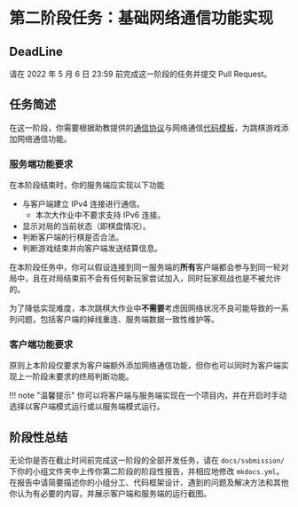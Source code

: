 # 第二阶段任务：基础网络通信功能实现

## DeadLine

请在 2022 年 5 月 6 日 23:59 前完成这一阶段的任务并提交 Pull Request。

## 任务简述

在这一阶段，你需要根据助教提供的[通信协议](/instructions/inst-protocol/)与网络通信[代码模板](/instructions/inst-api/)，为跳棋游戏添加网络通信功能。

### 服务端功能要求

在本阶段结束时，你的服务端应实现以下功能

+ 与客户端建立 IPv4 连接进行通信。
	- 本次大作业中不要求支持 IPv6 连接。
+ 显示对局的当前状态（即棋盘情况）。
+ 判断客户端的行棋是否合法。
+ 判断游戏结束并向客户端发送结算信息。

在本阶段任务中，你可以假设连接到同一服务端的**所有**客户端都会参与到同一轮对局中，且在对局结束前不会有任何新玩家尝试加入，同时玩家观战也是不被允许的。

为了降低实现难度，本次跳棋大作业中**不需要**考虑因网络状况不良可能导致的一系列问题，包括客户端的掉线重连、服务端数据一致性维护等。

### 客户端功能要求

原则上本阶段仅要求为客户端额外添加网络通信功能，但你也可以同时为客户端实现上一阶段未要求的终局判断功能。

!!! note "温馨提示"
	你可以将客户端与服务端实现在一个项目内，并在开启时手动选择以客户端模式运行或以服务端模式运行。


## 阶段性总结

无论你是否在截止时间前完成这一阶段的全部开发任务，请在 `docs/submission/` 下你的小组文件夹中上传你第二阶段的阶段性报告，并相应地修改 `mkdocs.yml`。在报告中请简要描述你的小组分工、代码框架设计、遇到的问题及解决方法和其他你认为有必要的内容，并展示客户端和服务端的运行截图。
